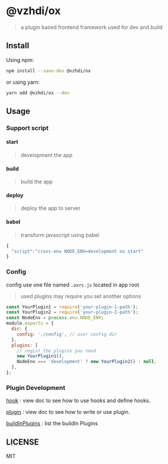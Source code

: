 # @vzhdi/ox

> a plugin based frontend framework used for dev and build

## Install

Using npm:

```sh
npm install --save-dev @vzhdi/ox
```

or using yarn:

```sh
yarn add @vzhdi/ox --dev
```

## Usage

### Support script

#### start

> development the app

#### build

> build the app

#### deploy

> deploy the app to server

#### babel

> transform javascript using babel

```js
{
  "script":"cross-env NODE_ENV=development ox start"
}
```

### Config

config use one file named `.oxrc.js` located in app root

> used plugins may require you set another options

```js
const YourPlugin1 = require('your-plugin-1-path');
const YourPlugin2 = require('your-plugin-2-path');
const NodeEnv = process.env.NODE_ENV;
module.exports = {
  dir: {
    config: './config', // user config dir
  },
  plugins: [
    // regist the plugins you need
    new YourPlugin1(),
    NodeEnv === 'development' ? new YourPlugin2() : null,
  ],
};
```

### Plugin Development

[hook](./docs/hook) : view doc to see how to use hooks and define hooks.

[plugin](./docs/plugin) : view doc to see how to write or use plugin.

[buildInPlugins](./docs/buildIn-plugins) : list the buildIn Plugins

## LICENSE

MIT
